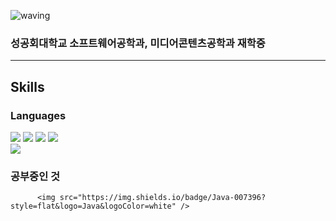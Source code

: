 ![waving](https://capsule-render.vercel.app/api?type=waving&height=200&text=SIU&fontAlign=70&fontAlignY=40&color=gradient)

### 성공회대학교 소프트웨어공학과, 미디어콘텐츠공학과 재학중

---
## Skills

### Languages
<div align="Left">
	<img src="https://img.shields.io/badge/HTML5-E34F26?style=flat&logo=HTML5&logoColor=white" />
	<img src="https://img.shields.io/badge/CSS3-1572B6?style=flat&logo=CSS3&logoColor=white" />
	<img src="https://img.shields.io/badge/JavaScript-F7DF1E?style=flat-square&logo=JavaScript&logoColor=fff"/>
   	<img src="https://img.shields.io/badge/Python-3776AB?style=flat-square&logo=Python&logoColor=fff"/><br>
	<img src="https://img.shields.io/badge/C-A8B9CC?style=flat&logo=C&logoColor=white"/>

          
### 공부중인 것
          <img src="https://img.shields.io/badge/Java-007396?style=flat&logo=Java&logoColor=white" />
